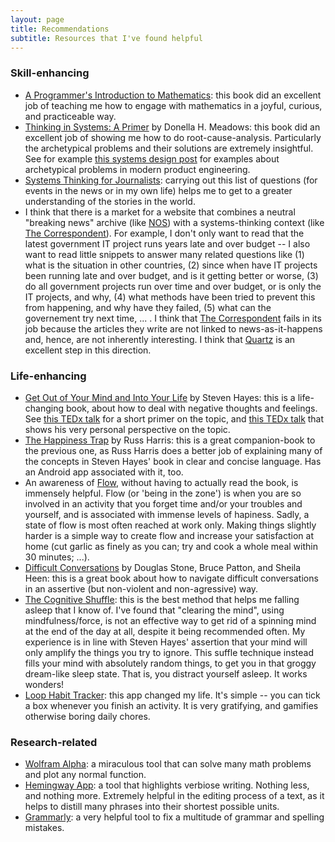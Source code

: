 ```yaml
---
layout: page
title: Recommendations
subtitle: Resources that I've found helpful
---
```


### Skill-enhancing
* [A Programmer's Introduction to Mathematics](https://pimbook.org): this book did an excellent job of teaching me how to engage with mathematics in a joyful, curious, and practiceable way.
* [Thinking in Systems: A Primer](https://www.amazon.com/Thinking-Systems-Donella-H-Meadows/dp/1603580557) by Donella H. Meadows: this book did an excellent job of showing me how to do root-cause-analysis. Particularly the archetypical problems and their solutions are extremely insightful. See for example [this systems design post](https://apenwarr.ca/log/20201227) for examples about archetypical problems in modern product engineering.
* [Systems Thinking for Journalists](https://www.systems.journalismdesign.com/visualize-systems-in-reporting): carrying out this list of questions (for events in the news or in my own life) helps me to get to a greater understanding of the stories in the world. 
* I think that there is a market for a website that combines a neutral "breaking news" archive (like [NOS](https://nos.nl)) with a systems-thinking context (like [The Correspondent](https://decorrespondent.nl/)). For example, I don't only want to read that the latest government IT project runs years late and over budget -- I also want to read little snippets to answer many related questions like (1) what is the situation in other countries, (2) since when have IT projects been running late and over budget, and is it getting better or worse, (3) do all government projects run over time and over budget, or is only the IT projects, and why, (4) what methods have been tried to prevent this from happening, and why have they failed, (5) what can the governement try next time, ... . I think that [The Correspondent](https://decorrespondent.nl/) fails in its job because the articles they write are not linked to news-as-it-happens and, hence, are not inherently interesting. I think that [Quartz](https://qz.com) is an excellent step in this direction.

### Life-enhancing
* [Get Out of Your Mind and Into Your Life](https://www.amazon.com/Get-Your-Mind-Into-Life/dp/1572244259) by Steven Hayes: this is a life-changing book, about how to deal with negative thoughts and feelings. See [this TEDx talk](https://www.youtube.com/watch?v=GnSHpBRLJrQ) for a short primer on the topic, and [this TEDx talk](https://www.youtube.com/watch?v=o79_gmO5ppg) that shows his very personal perspective on the topic.
* [The Happiness Trap](https://www.amazon.com/Happiness-Trap-Struggling-Start-Living/dp/1590305841) by Russ Harris: this is a great companion-book to the previous one, as Russ Harris does a better job of explaining many of the concepts in Steven Hayes' book in clear and concise language. Has an Android app associated with it, too.
* An awareness of [Flow](https://en.wikipedia.org/wiki/Flow_(psychology)), without having to actually read the book, is immensely helpful. Flow (or 'being in the zone') is when you are so involved in an activity that you forget time and/or your troubles and yourself, and is associated with immense levels of hapiness. Sadly, a state of flow is most often reached at work only. Making things slightly harder is a simple way to create flow and increase your satisfaction at home (cut garlic as finely as you can; try and cook a whole meal within 30 minutes; ...).
* [Difficult Conversations](https://www.amazon.com/Difficult-Conversations-Discuss-What-Matters/dp/0143118447) by Douglas Stone, Bruce Patton, and Sheila Heen: this is a great book about how to navigate difficult conversations in an assertive (but non-violent and non-agressive) way.
* [The Cognitive Shuffle](https://mysleepbutton.com/support/do-it-yourself-cognitive-shuffle-sdi/): this is the best method that helps me falling asleep that I know of. I've found that "clearing the mind", using mindfulness/force, is not an effective way to get rid of a spinning mind at the end of the day at all, despite it being recommended often. My experience is in line with Steven Hayes' assertion that your mind will only amplify the things you try to ignore. This suffle technique instead fills your mind with absolutely random things, to get you in that groggy dream-like sleep state. That is, you distract yourself asleep. It works wonders!
* [Loop Habit Tracker](https://loophabits.org): this app changed my life. It's simple -- you can tick a box whenever you finish an activity. It is very gratifying, and gamifies otherwise boring daily chores.

### Research-related
* [Wolfram Alpha](https://www.wolframalpha.com): a miraculous tool that can solve many math problems and plot any normal function.
* [Hemingway App](http://www.hemingwayapp.com): a tool that highlights verbiose writing. Nothing less, and nothing more. Extremely helpful in the editing process of a text, as it helps to distill many phrases into their shortest possible units.
* [Grammarly](https://www.grammarly.com): a very helpful tool to fix a multitude of grammar and spelling mistakes.
